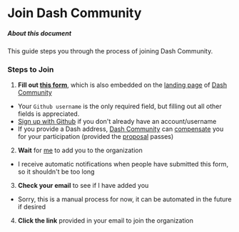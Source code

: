 # Join Dash Community

##### About this document
This guide steps you through the process of joining Dash Community.  

### Steps to Join
1. **Fill out [this form](https://docs.google.com/forms/d/e/1FAIpQLSfVn3lTYZc6Rkk6OwOcRmjzwmSmVLBbavQUafcMOUEu9anYxw/viewform)**, which is also embedded on the [landing page](http://dashcommunity.github.io) of [Dash Community](https://github.com/dashcommunity)
  * Your `Github username` is the only required field, but filling out all other fields is appreciated.
  * [Sign up with Github](https://help.github.com/articles/signing-up-for-a-new-github-account/) if you don't already have an account/username
  * If you provide a Dash address, [Dash Community](https://github.com/dashcommunity) can [compensate](https://github.com/dashcommunity/proposal-dash-community/blob/master/proposal.md#table-1---project-milestones) you for your participation (provided the [proposal](https://www.dashcentral.org/p/dash-community) passes)
2. **Wait** for [me](https://github.com/riongull) to add you to the organization
  * I receive automatic notifications when people have submitted this form, so it shouldn't be too long
3. **Check your email** to see if I have added you
  * Sorry, this is a manual process for now, it can be automated in the future if desired
4. **Click the link** provided in your email to join the organization
